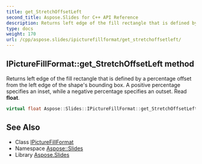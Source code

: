 ```yaml
---
title: get_StretchOffsetLeft
second_title: Aspose.Slides for C++ API Reference
description: Returns left edge of the fill rectangle that is defined by a percentage offset from the left edge of the shape's bounding box. A positive percentage specifies an inset, while a negative percentage specifies an outset. Read float.
type: docs
weight: 170
url: /cpp/aspose.slides/ipicturefillformat/get_stretchoffsetleft/
---
```

## IPictureFillFormat::get_StretchOffsetLeft method


Returns left edge of the fill rectangle that is defined by a percentage offset from the left edge of the shape's bounding box. A positive percentage specifies an inset, while a negative percentage specifies an outset. Read **float**.

```cpp
virtual float Aspose::Slides::IPictureFillFormat::get_StretchOffsetLeft()=0
```

## See Also

* Class [IPictureFillFormat](../)
* Namespace [Aspose::Slides](../../)
* Library [Aspose.Slides](../../../)
